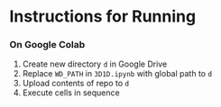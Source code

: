 # Instructions for Running
### On Google Colab
1. Create new directory `d` in Google Drive
2. Replace `WD_PATH` in `3D1D.ipynb` with global path to `d`
3. Upload contents of repo to `d`
4. Execute cells in sequence
